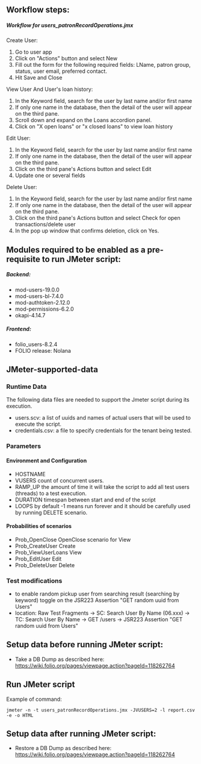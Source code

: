 ## Workflow steps:
##### Workflow for users_patronRecordOperations.jmx

Create User:

1. Go to user app
2. Click on "Actions" button and select New
3. Fill out the form for the following required fields: LName, patron group, status, user email, preferred contact.
4. Hit Save and Close

View User And User's loan history:

1. In the Keyword field, search for the user by last name and/or first name
2. If only one name in the database, then the detail of the user will appear on the third pane.
3. Scroll down and expand on the Loans accordion panel.
4. Click on "X open loans" or "x closed loans" to view loan history

Edit User:

1. In the Keyword field, search for the user by last name and/or first name
2. If only one name in the database, then the detail of the user will appear on the third pane.
3. Click on the third pane's Actions button and select Edit
4. Update one or several fields

Delete User:

1. In the Keyword field, search for the user by last name and/or first name
2. If only one name in the database, then the detail of the user will appear on the third pane.
3. Click on the third pane's Actions button and select Check for open transactions/delete user
4. In the pop up window that confirms deletion, click on Yes.

## Modules required to be enabled as a pre-requisite to run JMeter script:
##### Backend:
- mod-users-19.0.0
- mod-users-bl-7.4.0
- mod-authtoken-2.12.0
- mod-permissions-6.2.0
- okapi-4.14.7
##### Frontend:
- folio_users-8.2.4
- FOLIO release: Nolana

## JMeter-supported-data
### Runtime Data
The following data files are needed to support the Jmeter script during its execution.
- users.scv: a list of uuids and names of actual users that will be used to execute the script.
- credentials.csv: a file to specify credentials for the tenant being tested.

### Parameters
#### Environment and Configuration
- HOSTNAME
- VUSERS		count of concurrent users.
- RAMP_UP		the amount of time it will take the script to add all test users (threads) to a test execution.
- DURATION		timespan between start and end of the script
- LOOPS			by default -1 means run forever and it should be carefully used by running DELETE scenario. 
#### Probabilities of scenarios
- Prob_OpenClose		OpenClose scenario for View
- Prob_CreateUser		Create
- Prob_ViewUserLoans	View
- Prob_EditUser			Edit
- Prob_DeleteUser		Delete
### Test modifications
- to enable random pickup user from searching result (searching by keyword) toggle on the JSR223 Assertion "GET random uuid from Users" 
- location: Raw Test Fragments -> SC: Search User By Name (06.xxx) -> TC: Search User By Name -> GET /users -> JSR223 Assertion "GET random uuid from Users" 

## Setup data before running JMeter script:
- Take a DB Dump as described here:
  https://wiki.folio.org/pages/viewpage.action?pageId=118262764

## Run JMeter script
Example of command:
```shell
jmeter -n -t users_patronRecordOperations.jmx -JVUSERS=2 -l report.csv -e -o HTML
```
## Setup data after running JMeter script:
- Restore a DB Dump as described here:
  https://wiki.folio.org/pages/viewpage.action?pageId=118262764